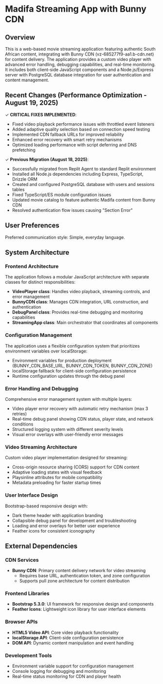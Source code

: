 # Madifa Streaming App with Bunny CDN

## Overview

This is a web-based movie streaming application featuring authentic South African content, integrating with Bunny CDN (vz-685277f9-aa1.b-cdn.net) for content delivery. The application provides a custom video player with advanced error handling, debugging capabilities, and real-time monitoring. It includes both client-side JavaScript components and a Node.js/Express server with PostgreSQL database integration for user authentication and content management.

## Recent Changes (Performance Optimization - August 19, 2025)

✓ **CRITICAL FIXES IMPLEMENTED**:
   - Fixed video playback performance issues with throttled event listeners
   - Added adaptive quality selection based on connection speed testing
   - Implemented CDN fallback URLs for improved reliability
   - Enhanced error recovery with smart retry mechanisms
   - Optimized loading performance with script deferring and DNS prefetching

✓ **Previous Migration (August 18, 2025)**:
   - Successfully migrated from Replit Agent to standard Replit environment
   - Installed all Node.js dependencies including Express, TypeScript, Drizzle ORM
   - Created and configured PostgreSQL database with users and sessions tables
   - Fixed TypeScript/ES module configuration issues
   - Updated movie catalog to feature authentic Madifa content from Bunny CDN
   - Resolved authentication flow issues causing "Section Error"

## User Preferences

Preferred communication style: Simple, everyday language.

## System Architecture

### Frontend Architecture
The application follows a modular JavaScript architecture with separate classes for distinct responsibilities:
- **VideoPlayer class**: Handles video playback, streaming controls, and error management
- **BunnyCDN class**: Manages CDN integration, URL construction, and authentication
- **DebugPanel class**: Provides real-time debugging and monitoring capabilities
- **StreamingApp class**: Main orchestrator that coordinates all components

### Configuration Management
The application uses a flexible configuration system that prioritizes environment variables over localStorage:
- Environment variables for production deployment (BUNNY_CDN_BASE_URL, BUNNY_CDN_TOKEN, BUNNY_CDN_ZONE)
- localStorage fallback for client-side configuration persistence
- Runtime configuration updates through the debug panel

### Error Handling and Debugging
Comprehensive error management system with multiple layers:
- Video player error recovery with automatic retry mechanism (max 3 retries)
- Real-time debug panel showing CDN status, player state, and network conditions
- Structured logging system with different severity levels
- Visual error overlays with user-friendly error messages

### Video Streaming Architecture
Custom video player implementation designed for streaming:
- Cross-origin resource sharing (CORS) support for CDN content
- Adaptive loading states with visual feedback
- Playsinline attributes for mobile compatibility
- Metadata preloading for faster startup times

### User Interface Design
Bootstrap-based responsive design with:
- Dark theme header with application branding
- Collapsible debug panel for development and troubleshooting
- Loading and error overlays for better user experience
- Feather icons for consistent iconography

## External Dependencies

### CDN Services
- **Bunny CDN**: Primary content delivery network for video streaming
  - Requires base URL, authentication token, and zone configuration
  - Supports pull zone architecture for content distribution

### Frontend Libraries
- **Bootstrap 5.3.0**: UI framework for responsive design and components
- **Feather Icons**: Lightweight icon library for user interface elements

### Browser APIs
- **HTML5 Video API**: Core video playback functionality
- **localStorage API**: Client-side configuration persistence
- **DOM API**: Dynamic content manipulation and event handling

### Development Tools
- Environment variable support for configuration management
- Console logging for debugging and monitoring
- Real-time status monitoring for CDN and player health